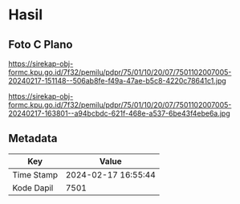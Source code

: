 # Hasil

## Foto C Plano

https://sirekap-obj-formc.kpu.go.id/7f32/pemilu/pdpr/75/01/10/20/07/7501102007005-20240217-151148--506ab8fe-f49a-47ae-b5c8-4220c78641c1.jpg

https://sirekap-obj-formc.kpu.go.id/7f32/pemilu/pdpr/75/01/10/20/07/7501102007005-20240217-163801--a94bcbdc-621f-468e-a537-6be43f4ebe6a.jpg


## Metadata

| Key        | Value               |
| ---------- | ------------------- |
| Time Stamp | 2024-02-17 16:55:44 |
| Kode Dapil | 7501                |



